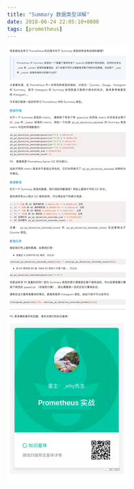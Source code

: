 ```yaml
---
title: "Summary 数据类型详解"
date: 2018-06-24 22:05:10+0800
tags: [prometheus]
---
```


![Summary 数据类型详解](/images/posts/06-24.png)
